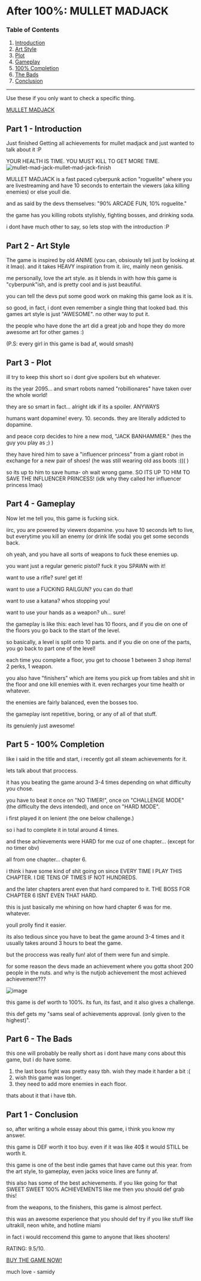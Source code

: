 # After 100%: MULLET MADJACK

### Table of Contents                 
 
 1. [Introduction](#part1)
 2. [Art Style](#part2)         
 3. [Plot](#part3)
 4. [Gameplay](#part4)
 5. [100% Completion](#part5)           
 6. [The Bads](#part6)  
 7. [Conclusion](#part7)           
---

Use these if you only want to check a specific thing.


[MULLET MADJACK](https://store.steampowered.com/app/2111190/MULLET_MADJACK/)

## Part 1 - Introduction <a name='part1'></a>
Just finished Getting all achievements for mullet madjack and just wanted to talk about it :P

YOUR HEALTH IS TIME.
YOU MUST KILL TO GET MORE TIME.
![mullet-mad-jack-mullet-mad-jack-finish](https://github.com/user-attachments/assets/292f6fe0-40a4-44ca-8e23-4072243093dd)

MULLET MADJACK is a fast paced cyberpunk action "roguelite" where you are livestreaming and have 10 seconds to entertain the viewers (aka killing enemies) or else youll die.

and as said by the devs themselves: "90% ARCADE FUN, 10% roguelite."

the game has you killing robots stylishly, fighting bosses, and drinking soda.

i dont have much other to say, so lets stop with the introduction :P

## Part 2 - Art Style <a name='part2'></a>

The game is inspired by old ANIME (you can, obsiously tell just by looking at it lmao). and it takes HEAVY inspiration from it. iirc, mainly neon genisis.

me personally, love the art style. as it blends in with how this game is "cyberpunk"ish, and is pretty cool and is just beautiful.

you can tell the devs put some good work on making this game look as it is.

so good, in fact, i dont even remember a single thing that looked bad.
this games art style is just "AWESOME". no other way to put it.

the people who have done the art did a great job and hope they do more awesome art for other games :)

(P.S: every girl in this game is bad af, would smash)

## Part 3 - Plot <a name='part2'></a>

ill try to keep this short so i dont give spoilers but eh whatever.

its the year 2095... and smart robots named "robillionares" have taken over the whole world!

they are so smart in fact... alright idk if its a spoiler. ANYWAYS

humans want dopamine! every. 10. seconds. they are literally addicted to dopamine.

and peace corp decides to hire a new mod, "JACK BANHAMMER." (hes the guy you play as ;) )

they have hired him to save a "influencer princess" from a giant robot in exchange for a new pair of shoes! (he was still wearing old ass boots :((( )

so its up to him to save huma- oh wait wrong game. SO ITS UP TO HIM TO SAVE THE INFLUENCER PRINCESS! (idk why they called her influencer princess lmao)

## Part 4 - Gameplay <a name='part2'></a>
Now let me tell you, this game is fucking sick.

iirc, you are powered by viewers dopamine. you have 10 seconds left to live, but everytime you kill an enemy (or drink life soda) you get some seconds back. 

oh yeah, and you have all sorts of weapons to fuck these enemies up.

you want just a regular generic pistol? fuck it you SPAWN with it!

want to use a rifle? sure! get it!

want to use a FUCKING RAILGUN? you can do that!

want to use a katana? whos stopping you!

want to use your hands as a weapon? uh... sure!


the gameplay is like this:
each level has 10 floors, and if you die on one of the floors you go back to the start of the level.

so basically, a level is split onto 10 parts. and if you die on one of the parts, you go back to part one of the level!

each time you complete a floor, you get to choose 1 between 3 shop items!
2 perks, 1 weapon.

you also have "finishers" which are items you pick up from tables and shit in the floor and one kill enemies with it. even recharges your time health or whatever.

the enemies are fairly balanced, even the bosses too.

the gameplay isnt repetitive, boring, or any of all of that stuff.

its genuienly just awesome!

## Part 5 - 100% Completion <a name='part2'></a>

like i said in the title and start, i recently got all steam achievements for it.

lets talk about that proccess.

it has you beating the game around 3-4 times depending on what difficulty you chose.

you have to beat it once on "NO TIMER!",
once on "CHALLENGE MODE" (the difficulty the devs intended),
and once on "HARD MODE".

i first played it on lenient (the one below challenge.)

so i had to complete it in total around 4 times.

and these achievements were HARD for me cuz of one chapter... (except for no timer obv)

all from one chapter... chapter 6.

i think i have some kind of shit going on since EVERY TIME I PLAY THIS CHAPTER. I DIE TENS OF TIMES IF NOT HUNDREDS.

and the later chapters arent even that hard compared to it. THE BOSS FOR CHAPTER 6 ISNT EVEN THAT HARD. 

this is just basically me whining on how hard chapter 6 was for me. whatever.

youll prolly find it easier.

its also tedious since you have to beat the game around 3-4 times and it usually takes around 3 hours to beat the game.

but the proccess was really fun!
alot of them were fun and simple.

for some reason the devs made an achievement where you gotta shoot 200 people in the nuts. and why is the nutjob achievement the most achieved achievement???

![image](https://github.com/user-attachments/assets/9fd22e51-db7e-4380-bbb9-669ccc9c30f5)

this game is def worth to 100%. its fun, its fast, and it also gives a challenge. 

this def gets my "sams seal of achievements approval. (only given to the highest)".

## Part 6 - The Bads <a name='part2'></a>

this one will probably be really short as i dont have many cons about this game, but i do have some.

1. the last boss fight was pretty easy tbh. wish they made it harder a bit :(
2. wish this game was longer.
3. they need to add more enemies in each floor.

thats about it that i have tbh.

## Part 1 - Conclusion <a name='part1'></a>

so, after writing a whole essay about this game, i think you know my answer.

this game is DEF worth it too buy. even if it was like 40$ it would STILL be worth it.

this game is one of the best indie games that have came out this year. from the art style, to gameplay, even jacks voice lines are funny af.

this also has some of the best achievements. if you like going for that SWEET SWEET 100% ACHIEVEMENTS like me then you should def grab this!

from the weapons, to the finishers, this game is almost perfect.

this was an awesome experience that you should def try if you like stuff like ultrakill, neon white, and hotline miami

in fact i would reccomend this game to anyone that likes shooters!

RATING: 9.5/10.

[BUY THE GAME NOW!](https://store.steampowered.com/app/2111190/MULLET_MADJACK/)

much love - samidy
